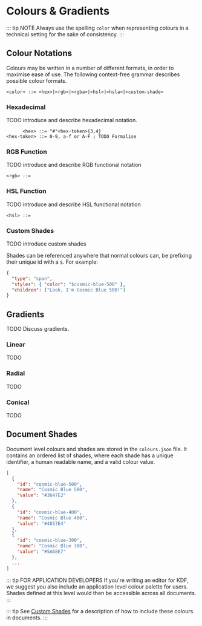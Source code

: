 # Colours & Gradients

::: tip NOTE
Always use the spelling `color` when representing colours in a technical
setting for the sake of consistency.
:::

## Colour Notations

Colours may be written in a number of different formats, in order to maximise
ease of use. The following context-free grammar describes possible colour
formats.

```bnf
<color> ::= <hex>|<rgb>|<rgba>|<hsl>|<hsla>|<custom-shade>
```

### Hexadecimal

TODO introduce and describe hexadecimal notation.

```bnf
      <hex> ::= "#"<hex-token>{3,4}
<hex-token> ::= 0-9, a-f or A-F ; TODO Formalise
```

### RGB Function

TODO introduce and describe RGB functional notation

```bnf
<rgb> ::=
```

### HSL Function

TODO introduce and describe HSL functional notation

```bnf
<hsl> ::=
```

### Custom Shades

TODO introduce custom shades

Shades can be referenced anywhere that normal colours can, be prefixing their
unique id with a `$`. For example:

```json
{
  "type": "span",
  "styles": { "color": "$cosmic-blue-500" },
  "children": ["Look, I'm Cosmic Blue 500!"]
}
```


## Gradients

TODO Discuss gradients.

### Linear

TODO

### Radial

TODO

### Conical

TODO



## Document Shades

Document level colours and shades are stored in the `colours.json` file. It
contains an ordered list of shades, where each shade has a unique identifier, a
human readable name, and a valid colour value.

```json
[
  {
    "id": "cosmic-blue-500",
    "name": "Cosmic Blue 500",
    "value": "#3647E2"
  },
  {
    "id": "cosmic-blue-400",
    "name": "Cosmic Blue 400",
    "value": "#4857E4"
  },
  {
    "id": "cosmic-blue-300",
    "name": "Cosmic Blue 300",
    "value": "#5A68E7"
  },
  ...
]
```

::: tip FOR APPLICATION DEVELOPERS
If you're writing an editor for KDF, we suggest you also include an application
level colour palette for users. Shades defined at this level would then be
accessible across all documents.
:::

::: tip
See [Custom Shades](#custom-shades) for a description of how to include these
colours in documents.
:::